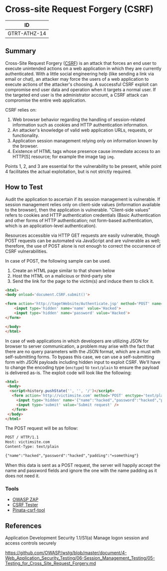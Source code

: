 # Cross-site Request Forgery (CSRF)

|ID          |
|------------|
|GTRT-ATHZ-14|

## Summary

Cross-Site Request Forgery ([CSRF](https://owasp.org/www-community/attacks/csrf)) is an attack that forces an end user to execute unintended actions on a web application in which they are currently authenticated. With a little social engineering help (like sending a link via email or chat), an attacker may force the users of a web application to execute actions of the attacker's choosing. A successful CSRF exploit can compromise end user data and operation when it targets a normal user. If the targeted end user is the administrator account, a CSRF attack can compromise the entire web application.

CSRF relies on:

1. Web browser behavior regarding the handling of session-related information such as cookies and HTTP authentication information.
2. An attacker's knowledge of valid web application URLs, requests, or functionality.
3. Application session management relying only on information known by the browser.
4. Existence of HTML tags whose presence cause immediate access to an HTTP[S] resource; for example the image tag `img`.

Points 1, 2, and 3 are essential for the vulnerability to be present, while point 4 facilitates the actual exploitation, but is not strictly required.

## How to Test

Audit the application to ascertain if its session management is vulnerable. If session management relies only on client-side values (information available to the browser), then the application is vulnerable. "Client-side values” refers to cookies and HTTP authentication credentials (Basic Authentication and other forms of HTTP authentication; not form-based authentication, which is an application-level authentication).

Resources accessible via HTTP GET requests are easily vulnerable, though POST requests can be automated via JavaScript and are vulnerable as well; therefore, the use of POST alone is not enough to correct the occurrence of CSRF vulnerabilities.

In case of POST, the following sample can be used.

1. Create an HTML page similar to that shown below
2. Host the HTML on a malicious or third-party site
3. Send the link for the page to the victim(s) and induce them to click it.

```html
<html>
<body onload='document.CSRF.submit()'>

<form action='http://tagetWebsite/Authenticate.jsp' method='POST' name='CSRF'>
    <input type='hidden' name='name' value='Hacked'>
    <input type='hidden' name='password' value='Hacked'>
</form>

</body>
</html>
```

In case of web applications in which developers are utilizing JSON for browser to server communication, a problem may arise with the fact that there are no query parameters with the JSON format, which are a must with self-submitting forms. To bypass this case, we can use a self-submitting form with JSON payloads including hidden input to exploit CSRF. We'll have to change the encoding type (`enctype`) to `text/plain` to ensure the payload is delivered as-is. The exploit code will look like the following:

```html
<html>
 <body>
  <script>history.pushState('', '', '/')</script>
   <form action='http://victimsite.com' method='POST' enctype='text/plain'>
     <input type='hidden' name='{"name":"hacked","password":"hacked","padding":"'value='something"}' />
     <input type='submit' value='Submit request' />
   </form>
 </body>
</html>
```

The POST request will be as follow:

```html
POST / HTTP/1.1
Host: victimsite.com
Content-Type: text/plain

{"name":"hacked","password":"hacked","padding":"=something"}
```

When this data is sent as a POST request, the server will happily accept the name and password fields and ignore the one with the name padding as it does not need it.

### Tools

- [OWASP ZAP](https://www.zaproxy.org/)
- [CSRF Tester](https://wiki.owasp.org/index.php/Category:OWASP_CSRFTester_Project)
- [Pinata-csrf-tool](https://code.google.com/p/pinata-csrf-tool/)

## References

Application Development Security 1.1/S1(a) Manage logon session and access controls securely

https://github.com/OWASP/wstg/blob/master/document/4-Web_Application_Security_Testing/06-Session_Management_Testing/05-Testing_for_Cross_Site_Request_Forgery.md